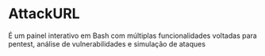 # AttackURL
É um painel interativo em Bash com múltiplas funcionalidades voltadas para pentest, análise de vulnerabilidades e simulação de ataques
